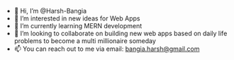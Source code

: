 - 👋 Hi, I’m @Harsh-Bangia
- 👀 I’m interested in new ideas for Web Apps
- 🌱 I’m currently learning MERN development
- 💞️ I’m looking to collaborate on building new web apps based on daily life problems to become a multi millionaire someday
- 📫 You can reach out to me via email: bangia.harsh@gmail.com

<!---
Harsh-Bangia/Harsh-Bangia is a ✨ special ✨ repository because its `README.md` (this file) appears on your GitHub profile.
You can click the Preview link to take a look at your changes.
--->
